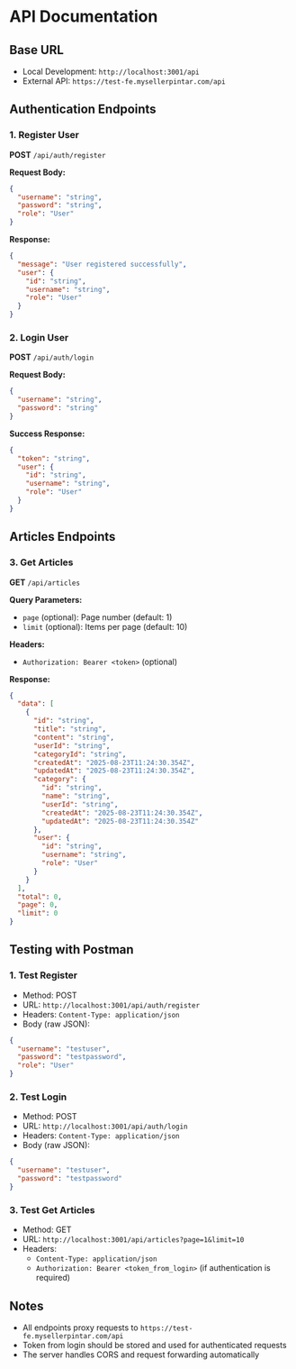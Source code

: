 # API Documentation

## Base URL

- Local Development: `http://localhost:3001/api`
- External API: `https://test-fe.mysellerpintar.com/api`

## Authentication Endpoints

### 1. Register User

**POST** `/api/auth/register`

**Request Body:**

```json
{
  "username": "string",
  "password": "string",
  "role": "User"
}
```

**Response:**

```json
{
  "message": "User registered successfully",
  "user": {
    "id": "string",
    "username": "string",
    "role": "User"
  }
}
```

### 2. Login User

**POST** `/api/auth/login`

**Request Body:**

```json
{
  "username": "string",
  "password": "string"
}
```

**Success Response:**

```json
{
  "token": "string",
  "user": {
    "id": "string",
    "username": "string",
    "role": "User"
  }
}
```

## Articles Endpoints

### 3. Get Articles

**GET** `/api/articles`

**Query Parameters:**

- `page` (optional): Page number (default: 1)
- `limit` (optional): Items per page (default: 10)

**Headers:**

- `Authorization: Bearer <token>` (optional)

**Response:**

```json
{
  "data": [
    {
      "id": "string",
      "title": "string",
      "content": "string",
      "userId": "string",
      "categoryId": "string",
      "createdAt": "2025-08-23T11:24:30.354Z",
      "updatedAt": "2025-08-23T11:24:30.354Z",
      "category": {
        "id": "string",
        "name": "string",
        "userId": "string",
        "createdAt": "2025-08-23T11:24:30.354Z",
        "updatedAt": "2025-08-23T11:24:30.354Z"
      },
      "user": {
        "id": "string",
        "username": "string",
        "role": "User"
      }
    }
  ],
  "total": 0,
  "page": 0,
  "limit": 0
}
```

## Testing with Postman

### 1. Test Register

- Method: POST
- URL: `http://localhost:3001/api/auth/register`
- Headers: `Content-Type: application/json`
- Body (raw JSON):

```json
{
  "username": "testuser",
  "password": "testpassword",
  "role": "User"
}
```

### 2. Test Login

- Method: POST
- URL: `http://localhost:3001/api/auth/login`
- Headers: `Content-Type: application/json`
- Body (raw JSON):

```json
{
  "username": "testuser",
  "password": "testpassword"
}
```

### 3. Test Get Articles

- Method: GET
- URL: `http://localhost:3001/api/articles?page=1&limit=10`
- Headers:
  - `Content-Type: application/json`
  - `Authorization: Bearer <token_from_login>` (if authentication is required)

## Notes

- All endpoints proxy requests to `https://test-fe.mysellerpintar.com/api`
- Token from login should be stored and used for authenticated requests
- The server handles CORS and request forwarding automatically
